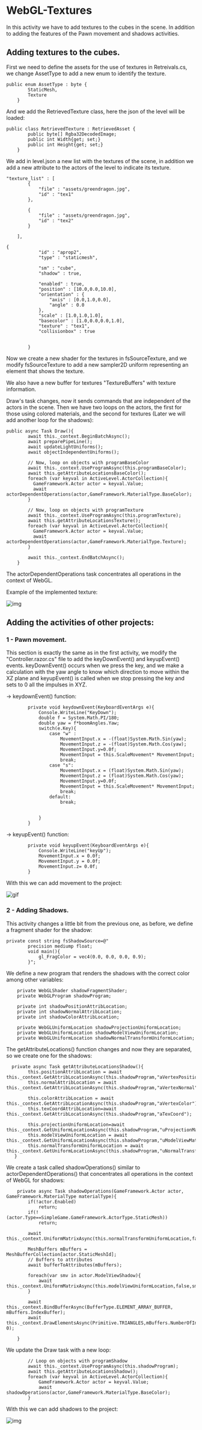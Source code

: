 # WebGL-Textures

In this activity we have to add textures to the cubes in the scene. In addition to adding the features of the Pawn movement and shadows activities.

## Adding textures to the cubes.

First we need to define the assets for the use of textures in Retreivals.cs, we change AssetType to add a new enum to identify the texture.

```
public enum AssetType : byte {
        StaticMesh,
        Texture
    }
```

And we add the RetrievedTexture class, here the json of the level will be loaded:

```
public class RetrievedTexture : RetrievedAsset {
        public byte[] Rgba32DecodedImage; 
        public int Width{get; set;}
        public int Height{get; set;}
    }
```

We add in level.json a new list with the textures of the scene, in addition we add a new attribute to the actors of the level to indicate its texture.

```
"texture_list" : [
        {
            "file" : "assets/greendragon.jpg",
            "id" : "tex1"
        },

        {
            "file" : "assets/greendragon.jpg",
            "id" : "tex2"
        }

    ],
```

```
{
            "id" : "aprop2",
            "type" : "staticmesh",

            "sm" : "cube",
            "shadow" : true,

            "enabled" : true,
            "position" : [10.0,0.0,10.0],
            "orientation" : {
                "axis" : [0.0,1.0,0.0],
                "angle" : 0.0
            },
            "scale" : [1.0,1.0,1.0],
            "basecolor" : [1.0,0.0,0.0,1.0],
            "texture" : "tex1",
            "collisionbox" : true


        }
```

Now we create a new shader for the textures in fsSourceTexture, and we modify fsSourceTexture to add a new sampler2D uniform representing an element that shows the texture.

We also have a new buffer for textures "TextureBuffers" with texture information.

Draw's task changes, now it sends commands that are independent of the actors in the scene. Then we have two loops on the actors, the first for those using colored materials, and the second for textures (Later we will add another loop for the shadows):

```
public async Task Draw(){
        await this._context.BeginBatchAsync();
        await preparePipeLine();
        await updateLightUniforms(); 
        await objectIndependentUniforms();

        // Now, loop on objects with programBaseColor
        await this._context.UseProgramAsync(this.programBaseColor);
        await this.getAttributeLocationsBaseColor();
        foreach (var keyval in ActiveLevel.ActorCollection){
          GameFramework.Actor actor = keyval.Value;
          await actorDependentOperations(actor,GameFramework.MaterialType.BaseColor);
        }

        // Now, loop on objects with programTexture
        await this._context.UseProgramAsync(this.programTexture);
        await this.getAttributeLocationsTexture();
        foreach (var keyval in ActiveLevel.ActorCollection){
          GameFramework.Actor actor = keyval.Value;
          await actorDependentOperations(actor,GameFramework.MaterialType.Texture);
        }

        await this._context.EndBatchAsync();
    }
```

The actorDependentOperations task concentrates all operations in the context of WebGL.

Example of the implemented texture:

![img](./img/texture.JPG)

## Adding the activities of other projects:

### 1 - Pawn movement.

This section is exactly the same as in the first activity, we modify the "Controller.razor.cs" file to add the keyDownEvent() and keyupEvent() events.
keyDownEvent() occurs when we press the key, and we make a calculation with the yaw angle to know which direction to move within the XZ plane and keyupEvent() is called when we stop pressing the key and sets to 0 all the impulses in XYZ.

-> keydownEvent() function:
```
        private void keydownEvent(KeyboardEventArgs e){
            Console.WriteLine("KeyDown");
            double f = System.Math.PI/180;                        
            double yaw = f*boomAngles.Yaw;
            switch(e.Key){
                case "w" :
                    MovementInput.x = -(float)System.Math.Sin(yaw);
                    MovementInput.z = -(float)System.Math.Cos(yaw);
                    MovementInput.y=0.0f;
                    MovementInput = this.ScaleMovement* MovementInput;
                    break;
                case "s":
                    MovementInput.x = (float)System.Math.Sin(yaw);
                    MovementInput.z = (float)System.Math.Cos(yaw);
                    MovementInput.y=0.0f;
                    MovementInput = this.ScaleMovement* MovementInput;
                    break;
                default:
                    break;
                    

            }
        }
```

-> keyupEvent() function:
```
        private void keyupEvent(KeyboardEventArgs e){
            Console.WriteLine("keyUp"); 
            MovementInput.x = 0.0f;
            MovementInput.y = 0.0f;
            MovementInput.z= 0.0f;
        }
```
With this we can add movement to the project:

![gif](./GIF/movement.gif)

### 2 - Adding Shadows.

This activity changes a little bit from the previous one, as before, we define a fragment shader for the shadow:

```
private const string fsShadowSource=@"
        precision mediump float;
        void main(){
            gl_FragColor = vec4(0.0, 0.0, 0.0, 0.9);
        }";
```

We define a new program that renders the shadows with the correct color among other variables:

```
    private WebGLShader shadowFragmentShader;
    private WebGLProgram shadowProgram;

    private int shadowPositionAttribLocation;
    private int shadowNormalAttribLocation;
    private int shadowColorAttribLocation;
    
    private WebGLUniformLocation shadowProjectionUniformLocation;
    private WebGLUniformLocation shadowModelViewUniformLocation;
    private WebGLUniformLocation shadowNormalTransformUniformLocation;
```

The getAttributeLocations() function changes and now they are separated, so we create one for the shadows:

```
  private async Task getAttributeLocationsShadow(){
        this.positionAttribLocation = await this._context.GetAttribLocationAsync(this.shadowProgram,"aVertexPosition");
        this.normalAttribLocation = await this._context.GetAttribLocationAsync(this.shadowProgram,"aVertexNormal");

        this.colorAttribLocation = await this._context.GetAttribLocationAsync(this.shadowProgram,"aVertexColor");
        this.texCoordAttribLocation=await this._context.GetAttribLocationAsync(this.shadowProgram,"aTexCoord");

        this.projectionUniformLocation=await this._context.GetUniformLocationAsync(this.shadowProgram,"uProjectionMatrix");
        this.modelViewUniformLocation = await this._context.GetUniformLocationAsync(this.shadowProgram,"uModelViewMatrix");
        this.normalTransformUniformLocation = await this._context.GetUniformLocationAsync(this.shadowProgram,"uNormalTransformMatrix");
   }
```

We create a task called shadowOperations() similar to actorDependentOperations() that concentrates all operations in the context of WebGL for shadows:

```
    private async Task shadowOperations(GameFramework.Actor actor, GameFramework.MaterialType materialType){
        if(!actor.Enabled) 
            return;
        if(!(actor.Type==SimpleGame.GameFramework.ActorType.StaticMesh)) 
            return;
           
        await this._context.UniformMatrixAsync(this.normalTransformUniformLocation,false,actor.NormalTransform.GetArray());

        MeshBuffers mBuffers = MeshBufferCollection[actor.StaticMeshId]; 
        // Buffers to attributes
        await bufferToAttributes(mBuffers);

        foreach(var smv in actor.ModelViewShadow){
            await this._context.UniformMatrixAsync(this.modelViewUniformLocation,false,smv.GetArray());
        }

        await this._context.BindBufferAsync(BufferType.ELEMENT_ARRAY_BUFFER, mBuffers.IndexBuffer);
        await this._context.DrawElementsAsync(Primitive.TRIANGLES,mBuffers.NumberOfIndices,DataType.UNSIGNED_SHORT, 0);
        
    }
```

We update the Draw task with a new loop:

```
        // Loop on objects with programShadow
        await this._context.UseProgramAsync(this.shadowProgram);
        await this.getAttributeLocationsShadow();
        foreach (var keyval in ActiveLevel.ActorCollection){
            GameFramework.Actor actor = keyval.Value;
            await shadowOperations(actor,GameFramework.MaterialType.BaseColor);
        }
```

With this we can add shadows to the project:

![img](./img/shadow.JPG)
